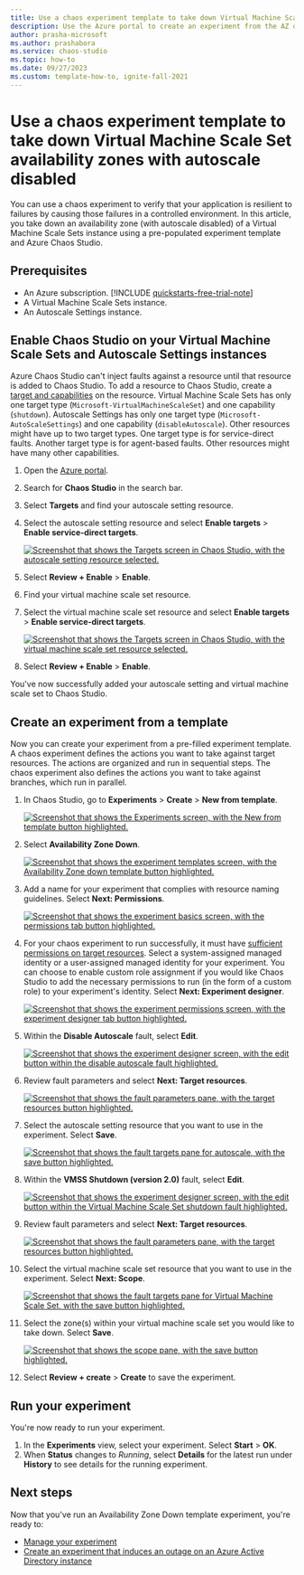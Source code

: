 ```yaml
---
title: Use a chaos experiment template to take down Virtual Machine Scale Set availability zones with autoscale disabled
description: Use the Azure portal to create an experiment from the AZ down experiment template.
author: prasha-microsoft 
ms.author: prashabora
ms.service: chaos-studio
ms.topic: how-to
ms.date: 09/27/2023
ms.custom: template-how-to, ignite-fall-2021
---
```


# Use a chaos experiment template to take down Virtual Machine Scale Set availability zones with autoscale disabled

You can use a chaos experiment to verify that your application is resilient to failures by causing those failures in a controlled environment. In this article, you take down an availability zone (with autoscale disabled) of a Virtual Machine Scale Sets instance using a pre-populated experiment template and Azure Chaos Studio.

## Prerequisites

- An Azure subscription. [!INCLUDE [quickstarts-free-trial-note](../../includes/quickstarts-free-trial-note.md)]
- A Virtual Machine Scale Sets instance.
- An Autoscale Settings instance.

## Enable Chaos Studio on your Virtual Machine Scale Sets and Autoscale Settings instances

Azure Chaos Studio can't inject faults against a resource until that resource is added to Chaos Studio. To add a resource to Chaos Studio, create a [target and capabilities](chaos-studio-targets-capabilities.md) on the resource. Virtual Machine Scale Sets has only one target type (`Microsoft-VirtualMachineScaleSet`) and one capability (`shutdown`). Autoscale Settings has only one target type (`Microsoft-AutoScaleSettings`) and one capability (`disableAutoscale`). Other resources might have up to two target types. One target type is for service-direct faults. Another target type is for agent-based faults. Other resources might have many other capabilities.

1. Open the [Azure portal](https://portal.azure.com).
1. Search for **Chaos Studio** in the search bar.
1. Select **Targets** and find your autoscale setting resource.
1. Select the autoscale setting resource and select **Enable targets** > **Enable service-direct targets**.

      [![Screenshot that shows the Targets screen in Chaos Studio, with the autoscale setting resource selected.](images/templates-azdowntargetenableone.png) ](images/templates-azdowntargetenableone.png#lightbox)
1. Select **Review + Enable** > **Enable**.
1. Find your virtual machine scale set resource.
1. Select the virtual machine scale set resource and select **Enable targets** > **Enable service-direct targets**.

      [![Screenshot that shows the Targets screen in Chaos Studio, with the virtual machine scale set resource selected.](images/templates-azdowntargetenabletwo.png) ](images/templates-azdowntargetenabletwo.png#lightbox)
1. Select **Review + Enable** > **Enable**.

You've now successfully added your autoscale setting and virtual machine scale set to Chaos Studio.

## Create an experiment from a template

Now you can create your experiment from a pre-filled experiment template. A chaos experiment defines the actions you want to take against target resources. The actions are organized and run in sequential steps. The chaos experiment also defines the actions you want to take against branches, which run in parallel.

1. In Chaos Studio, go to **Experiments** > **Create** > **New from template**.

   [![Screenshot that shows the Experiments screen, with the New from template button highlighted.](images/tutorial-aad-outage-create.png)](images/tutorial-aad-outage-create.png#lightbox)
1. Select **Availability Zone Down**.

   [![Screenshot that shows the experiment templates screen, with the Availability Zone down template button highlighted.](images/templates-azdownselection.png)](images/templates-azdownselection.png#lightbox)
1. Add a name for your experiment that complies with resource naming guidelines. Select **Next: Permissions**.

   [![Screenshot that shows the experiment basics screen, with the permissions tab button highlighted.](images/templates-azdownbasics.png)](images/templates-azdownbasics.png#lightbox)
1. For your chaos experiment to run successfully, it must have [sufficient permissions on target resources](chaos-studio-permissions-security.md). Select a system-assigned managed identity or a user-assigned managed identity for your experiment. You can choose to enable custom role assignment if you would like Chaos Studio to add the necessary permissions to run (in the form of a custom role) to your experiment's identity. Select **Next: Experiment designer**.

   [![Screenshot that shows the experiment permissions screen, with the experiment designer tab button highlighted.](images/templates-azdownpermspage.png)](images/templates-azdownpermspage.png#lightbox)
1. Within the **Disable Autoscale** fault, select **Edit**.

   [![Screenshot that shows the experiment designer screen, with the edit button within the disable autoscale fault highlighted.](images/templates-azdownfaultoneedit.png)](images/templates-azdownfaultoneedit.png#lightbox)
1. Review fault parameters and select **Next: Target resources**.

   [![Screenshot that shows the fault parameters pane, with the target resources button highlighted.](images/templates-azdownfaultonedetails.png)](images/templates-azdownfaultonedetails.png#lightbox)
1. Select the autoscale setting resource that you want to use in the experiment. Select **Save**.

   [![Screenshot that shows the fault targets pane for autoscale, with the save button highlighted.](images/templates-azdownfaultonetarget.png)](images/templates-azdownfaultonetarget.png#lightbox)
1. Within the **VMSS Shutdown (version 2.0)** fault, select **Edit**.

   [![Screenshot that shows the experiment designer screen, with the edit button within the Virtual Machine Scale Set shutdown fault highlighted.](images/templates-azdownfaulttwoedit.png)](images/templates-azdownfaulttwoedit.png#lightbox)
1. Review fault parameters and select **Next: Target resources**.

   [![Screenshot that shows the fault parameters pane, with the target resources button highlighted.](images/templates-azdownfaultonedetails.png)](images/templates-azdownfaultonedetails.png#lightbox)
1. Select the virtual machine scale set resource that you want to use in the experiment. Select **Next: Scope**.

   [![Screenshot that shows the fault targets pane for Virtual Machine Scale Set, with the save button highlighted.](images/templates-azdownfaulttwotarget.png)](images/templates-azdownfaulttwotarget.png#lightbox)
1. Select the zone(s) within your virtual machine scale set you would like to take down. Select **Save**.

   [![Screenshot that shows the scope pane, with the save button highlighted.](images/templates-az-down-scope.png)](images/templates-az-down-scope.png#lightbox)
1. Select **Review + create** > **Create** to save the experiment.

## Run your experiment
You're now ready to run your experiment.

1. In the **Experiments** view, select your experiment. Select **Start** > **OK**.
1. When **Status** changes to *Running*, select **Details** for the latest run under **History** to see details for the running experiment.

## Next steps
Now that you've run an Availability Zone Down template experiment, you're ready to:
- [Manage your experiment](chaos-studio-run-experiment.md)
- [Create an experiment that induces an outage on an Azure Active Directory instance](chaos-studio-tutorial-aad-outage-portal.md)


